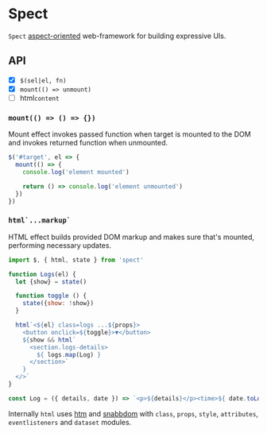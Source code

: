 # Spect

`Spect` [aspect-oriented](https://en.wikipedia.org/wiki/Aspect-oriented_programming) web-framework for building expressive UIs.



<!--
```js
import $, { html, state, fx } from 'spect'

// jquery?
$(document.body, body => {
  let {data, loading = false} = state()

  // react hooks?
  fx(async () => {
    state({ loading: true })
    state({ data: await fetch(data) })
    state({ loading: false })
  }, [])

  // htm?
  html`${loading ? 'Loading...' : data}`
})
```


## Principles

- no bundling
- JS-less hydration
- standard html first
- expressiveness

_Aspect_ - a functional part, not necessarily linked to the main function [wikipedia](https://en.wikipedia.org/wiki/Aspect_(computer_programming)). Practically, aspects seems to have existed in DOM for a time already - as CSS, with stylesheet as "aspect", selectors as "pointcuts" and rules as "advice"; or as `hidden`, `contenteditable`, `title`, `autocapitalize` and other attributes. Step takes this concept one step forward, enabling generic aspects tooling?.

That turns out to provide elegant solution to many common frontend problems.

* visual effects (ripple, appearance, parallax, animations etc.)
* style properties (ui-box, tacjypns, layout polyfills etc.)
* a11y, l10n
* document side-effects (meta, header, dataschema)
* business-logic (authentication, authorization, accounting)
* connecting to store / providing data
* logging, context, etc.
* sound
* text formatting, typography
* additional rendering (portals)
* etc.


## Getting started

Spect can be connected directly to html bypassing bundling as:

```html
<script type="module">
import $, * as fx from 'https://unpkg.com/spect@latest?module'

// your expressive UI code
</script>
```

Or that can be connected the classical way as:

<samp>npm i spect</samp>

```js
import $, * as fx from 'spect'

// your elegant UI code
```

Let's see how [basic react examples](https://reactjs.org/) look like with spect:

### A simple aspect

Basic tool of spect is `html` effect. It acts similar to hyperscript, but deploys html instantly to the aspect container:

```js
import $, { html } from 'spect'

$(document.body, body =>
  html`<host><${hello} id="hello-example" name="Taylor"></>`)
)

function hello({name}) {
  html`${name}`
}
```

### A stateful aspect

Spect introduces state and effects, reminding ~~known framework~~ hooks:

```js
import $, { html, state, mount } from 'spect'

// apply timer aspect to #timer-example
$('#timer-example', timer)

function timer(el) {
  // init defaults
  let { seconds = 0 } = state()

  // called on mount
  mount(() => {
    let i = setInterval(() => {
      // set state
      state({ seconds: seconds + 1 })
    }, 1000)

    // called on unmount
    return () => {
      clearInterval(i)
    }
  })

  html`<host>Seconds: ${seconds}</>`
}
```

### An application

```js
import $, { html, state, on } from 'spect'

function Todo (el) {
  let {items=[], text=''} = state()

  // listens for `submit` event on current target
  on('submit', e => {
    e.preventDefault();
    if (!this.state.text.length) {
      return;
    }
    const newItem = {
      text: this.state.text,
      id: Date.now()
    };
    this.setState(state => ({
      items: state.items.concat(newItem),
      text: ''
    }))
  })

  // delegates event to #new-todo element
  on('change', '#new-todo' e => state({ text: e.target.value });

  html`<host>
    <h3>TODO</h3>
    <main items=${items}>${TodoList}</main>
    <form>
      <label for=new-todo>
        What needs to be done?
      </label>
      <input id=new-todo value=${text}/>
      <button>
        Add #${items.length + 1}
      </button>
    </form>
  </host>`
}

function TodoList ({items}) {
  html`
  <ul>
    ${items.map(item => `<li>${item.text}</li>`)}
  </ul>
  `
}

$(`#todos-example`, Todo)
```

### A component using external plugins

```js
import Remarkable from 'remarkable'
import $, { html, state } from 'spect'

function MarkdownEditor () {
  let {value='Hello, **world**!'} = state()

  let getRawMarkup = () => {
    const md = new Remarkable();
    return md.render(value);
  }

  html`
    <div class="MarkdownEditor">
      <h3>Input</h3>
      <label for="markdown-content">
        Enter some markdown
      </label>
      <textarea
        id="markdown-content"
        onchange=${e => state({value: e.target.value})}
        defaultValue=${value}
      />
      <h3>Output</h3>
      <div class="content">${el => el.innerHTML = getRawMarkup()}</div>
    </div>
  `
}

// mount MarkdownEditor aspect on `#markdown-example` element
$(`#markdown-example`, MarkdownEditor)
```


## Examples

[x][counter]
[x][email validator]
[ ][TODO: TODO-app]()
[ ][TODO: search resultt]
[ ][TODO: form with validation]
[ ][TODO: routing]
[ ][TODO: authorization]
[ ][TODO: i18n]
[ ][TODO: suspense]
[ ][TODO: slideshow]

[ ][TODO: remount]
[ ][TODO: react-use]
[ ][TODO: context]
[ ][TODO: ui-box]

[ ][TODO: Sound synthesiser as an aspect]()


[Material-components](https://github.com/material-components/material-components-web) example:

```html
<link href="https://unpkg.com/@material/ripple/dist/mdc-ripple.css" rel="stylesheet">
<script type="module">
  import $, {mount} from "https://unpkg.com/spect"
  import {MDCRipple} from 'https://unpkg.com/@material/ripple';

  // register ripple effect for all buttons on the page
  $('button', el => {
    mount(() => {
      let ripple = new MDCRipple(el)
      el.classList.add('mdc-ripple')

      return ripple.destroy
    })
  }, [])
</script>

<button>Ripple</button>
```

Simulated canvas layers via DOM:

```js
$('canvas.plot', canvas =>
  prop({render})
  mount(() => {
    raf(render)
    return () => {

    }
  })
)

function render() {
  let ctx = canvas.getContext('2d')

  // clear canvas
  ctx.clearRect(0,0, canvas.width, canvas.height)

  // rerender all layers
  [...el.children].forEach(layer => layer.draw())

  raf(render)
}
```



```html
<style>
@import "//unpkg.com/@material/textfield/mdc-text-field"
</style>

<script>
import $, { htm, css, fx } from '//unpkg.com/spect'

import { MDCTextField } from `//unpkg.com/@material/textfield`

// create textField custom element based on material ui (following the docs)
function TextField(el) {
  mount(() => (
    html`<${el} class="mdc-text-field">
      <input type="text" id="my-text-field" class="mdc-text-field__input">
      <label class="mdc-floating-label" for="my-text-field">Label</label>
      <div class="mdc-line-ripple"></div>
    </>`,
    el.textField = new MDCTextField(el),
    () => {}
  ))
}
$('.mdc-text-field', TextField)
</script>
```


```html
<body>
  <aside class="mod-sidebar"/>
  <main class="mod-page">
    <div class="logo mod-route"/>
    <nav class="mod-sticky"/>

      <article>
          <header class="mod-seo" data-seo="json">
            <h1 mod-typography="typo-settings">{page.title}</h1>
            <div mod-share/>
          </header>

          <section is="mod-intro"/>
          <feature><feature/><feature/>

          <footer class="mod-footer"/>
      </article>
    </main>
</body>
```

-->


## API

* [x] `$(sel|el, fn)`
* [x] `mount(() => unmount)`
* [ ] html`content`

<!--
* [ ] css`style`
* [ ] create(() => destroy)
* [ ] fx(fn, deps?)
* [ ] update()
* [ ] on(evt, delegate?, fn)
* [ ] intersect(fn, target?)
* [ ] state(value?)
* [ ] attr(value?)
* [ ] prop(value?)
* [ ] query(value?)
* [ ] local(value?)



### `$(selector|element, fn)`

Register selector observer aspect or direct element aspect.

```js
import $, { on } from 'spect'

$('#button-container button', button => {
  on('click', evt => )

  $('#banner-message', el => el.classList.toggle('visible'))
})
```

`$` returns the result of the aspect function.

-->

### `mount(() => () => {})`

Mount effect invokes passed function when target is mounted to the DOM and invokes returned function when unmounted.

```js
$('#target', el => {
  mount(() => {
    console.log('element mounted')

    return () => console.log('element unmounted')
  })
})
```


<!-- API improvements -->

<!-- Without an aspect `$` is just a shortcut for `document.querySelector/all`. -->

<!-- Effect === aspect, <div mount=${() => () => {}}></div> -->

<!-- Effects exposed in jquery way: $(els).html(), but realtime via mutation observer -->

<!-- Empty selector cases for fragment construction: $(frag => {}), $().effect() -->

<!--
    Spect-based test-runner. t(name, fn => {}) is exactly the spect syntax. In fact, test is an aspect of some component.
    The cool thing: it can run asserts as effects.

    import t, {eq, deq} from 'spect/t'

    t('some-target-to-observe', target => {
      bench()
      eq(a, b)
      tick()

      fx()
    })
-->

<!--
### `create(() => () => {})`

Called whenever aspect is assigned / unassigned to an element:

```js
$(el, el => {
  create(() => {
    // aspect assigned
    return () => {
      // aspect unassigned
    }
  })
}
```

Note that an aspect can be assigned to existing elements, in that case `mount` will be triggered automatically.
-->

### ``html`...markup` ``

HTML effect builds provided DOM markup and makes sure that's mounted, performing necessary updates.

```js
import $, { html, state } from 'spect'

function Logs(el) {
  let {show} = state()

  function toggle () {
    state({show: !show})
  }

  html`<${el} class=logs ...${props}>
    <button onclick=${toggle}>▼</button>
    ${show && html`
      <section.logs-details>
        ${ logs.map(Log) }
      </section>`
    }
  </>`
}

const Log = ({ details, date }) => `<p>${details}</p><time>${ date.toLocalTimeString() }</time>`
```

Internally `html` uses [htm](https://ghub.io/htm) and [snabbdom](https://ghub.io/snabbdom) with `class`, `props`, `style`, `attributes`, `eventlisteners` and `dataset` modules.


<!--

### `state(value?)`

Component state hook. Provides per-element associated values:

```js
function mod (el) {
  // init/get state
  let { foo=default, bar } = state()

  // set state
  state({ foo: a, bar: b })
}
```

### `attr(value?)`

Same as `state`, but reads an attribute from the element, as well as registers listeners for the defined attribute. Any time attribute value changes, it triggers rerender.

```js
(el) => {
  // read attributes, register attr change listeners
  let { attrA=default, attrB } = attr()

  // write new attribute value
  attr({ attrA: a, attrB: b })
}
```

Note that attribute value must be a string, for non-string values use `prop` effect.


### `prop(value?)`

Similar to `attr` but reads element property. Can be used for communication between aspects.

```js
// first aspect
function aspectA (el) {
  let {foo=default, bar} = prop()
}

// second aspect
function aspectB (el) {
  let {foo} = prop()
  // foo === default
}

html`<div ${aspectA} ${aspectB} />`
```

### `query(value?)`

Same as `state`, but the value is reflected in `location.search` as `https://url.com/?param=value`.

```js
(el) => {
  let {param=default} = query()

  query({param: 'xyz'})
  // ?param=xyz
}
```

### `local(value?)`

Same as `state`, but persists value in localStorage.

```js
el => {
  // read value from local storage
  let {foo=default, bar} = local()

  // write to local storage
  local({foo: value})
}
```

### `remote` [pending...]

Same as local, but persists value in remote storage.

### `fx(fn, deps?)`

Run side-effect function. Different from `useEffect` in:
- `fx` can return value
- `fx` has no destructor
- fn can be async function or generator
- fn may include inner effects
- fn can be run in unmounted state

```js
// as an aspect
(el) => {
  let result = fx(await () => {
    html'Pending...'
    let data = await doRequest(param)
    html`Result ${data}`

    return data
  }, [param])
}

// as a mod
$(el).fx(() => {
  log('Any update')
})
```

### `on(event, delegate?, fn?)`

Attach event handler. Listeners are removed automatically when component is unmounted.

```js
// as effect
el => {
  on('submit', fn)

  // multiple events
  on('touchstart mousedown keydown', fn)

  // delegate to external element
  on('click', '#el', fn)
}

// as modifier
$(el).on('click', '#el', fn)
```


### `css('styles')`

Apply css styles, scoped to target element.

```js
// as effect
$(el, () => css`
  :host {}
  .sub-element {}
`

// as modifier
$(el).css`
  :host {
    background: red;
  }
  .sub-element {
    background: white;
  }
`

// as aspect
html`
  <${target} css=${`
    :host {}
    .sub-element {}
  `}></>
`

```

### `intersects(() => () => off)`

Invoked when element is visible in the screen.

### `update()`

Simple effect triggering re-rendering.

```js
$('#clock', () => {
  let date = new Date()
  html`<time date=${date}>${date.toLocalTimeString()}</time>`
  setTimeout(update, 1000)
})
```

<small>Fixes react shallow `let [, update] = useState` anti-pattern.</small>


## Plugins

* [spect-react]() - render react components in spect.
* [spect-redux]() - use state hooks, connected to redux store.
* [spect-gl]() - enable layers for gl-canvas element.
* [spect-a11y]() - enable a11y props for the element.
* [spect-dataschema]() - provide dataschema props for the element.
* [spect-meta]() - set document meta props.
* [spect-uibox]()


## Integration with react

Aspects are interoperable with react.

To connect aspect to react, just put aspect into `ref` prop:

```jsx
<App>
<div className="fps-indicator" ref={aspect}/>
</App>
```

But that's not even necessary - aspects can be added by selectors fully independent of react:

```
// spect
html('[app]', (el) => {})

// react
<div app>
</div>
```

To connect react component to spect, just use normal react render:

```js
import $ from 'spect'
import React from 'react'
import render from 'react-dom'
import App from './App.jsx'

html('.app', el => render(<App/>, el)
```





## FAQ

### Why aspect, not component?



### Why aspect, not custom elements?

[Hm](https://twitter.com/Rich_Harris/status/1141689227299737601).


### Microfrontends?


### Complexity?

Complexity of selectors is O(1) for id selectors and O(n) for class / general case selectors.


## Inspiration

`spect` would not be possible without brilliant ideas from many libraries authors, hence the acknowledge:

* react - for jsx, hocs, hooks and pains grandiose job
* atomico - for novative approach to custom-elements
* jquery - for old school ground
* htm - for belief that everything is possible and parser code
* funkia/turbine - for generators rendering and examples
* redux - for reducers
* tachyons, tailwindcss, ui-box - for CSS driving use-case
* evergreen-ui, material-ui - for many practical examples
* fast-on-load - for proving fast mutation observer solution
* [hui](https://github.com/hyperdivision/hui)
* selector-ovserver - for proving selector observer solution
* reuse - for aspects hint
* material-design-lite - for upgrade code ground
* God - for making this possible


### Principles

* Sat, Chit, Ananda, Vigraha
* Nama, Rupa, Guna, Lila



-->
